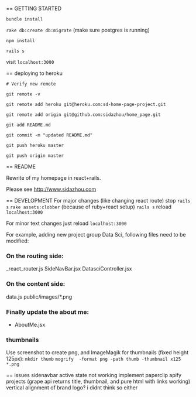 == GETTING STARTED

`bundle install`

`rake db:create db:migrate` (make sure postgres is running)

`npm install`

`rails s`

visit `localhost:3000`


== deploying to heroku

`# Verify new remote`

`git remote -v`

`git remote add heroku git@heroku.com:sd-home-page-project.git`

`git remote add origin git@github.com:sidazhou/home_page.git`

`git add README.md`

`git commit -m "updated README.md"`

`git push heroku master`

`git push origin master`

== README

Rewrite of my homepage in react+rails.

Please see http://www.sidazhou.com

== DEVELOPMENT
For major changes (like changing react route)
stop `rails s`
`rake assets:clobber` (because of ruby+react setup)
`rails s`
reload `localhost:3000`

For minor text changes
just reload `localhost:3000`

For example, adding new project group Data Sci, following files need to be modified:
### On the routing side:
_react_router.js
SideNavBar.jsx
DatasciController.jsx

### On the content side:
data.js
public/images/*.png

### Finally update the about me:
+ AboutMe.jsx

### thumbnails
Use screenshot to create png, and ImageMagik for thumbnails (fixed height 125px):
`mkdir thumb`
`mogrify  -format png -path thumb -thumbnail x125 *.png`

== issues
sidenavbar active state not working
implement paperclip
apify projects (grape api returns title, thumbnail, and pure html with links working)
vertical alignment of brand logo? i didnt think so either
